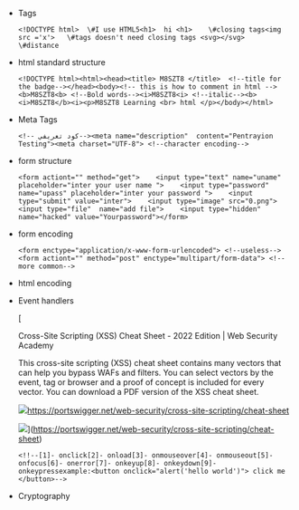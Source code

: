 - Tags
    
    ```
    <!DOCTYPE html>  \#I use HTML5<h1>  hi <h1>    \#closing tags<img src ='x'>   \#tags doesn't need closing tags <svg></svg>   \#distance
    ```
    
- html standard structure
    
    ```
    <!DOCTYPE html><html><head><title> M8SZT8 </title>  <!--title for the badge--></head><body><!-- this is how to comment in html --><b>M8SZT8<b> <!--Bold words--><i>M8SZT8<i> <!--italic--><b><i>M8SZT8</b><i><p>M8SZT8 Learning <br> html </p></body></html>
    ```
    
- Meta Tags
    
    ```
    <!-- كود تعريفي--><meta name="description"  content="Pentrayion Testing"><meta charset="UTF-8"> <!--character encoding-->
    ```
    
- form structure
    
    ```
    <form actiont="" method="get">    <input type="text" name="uname" placeholder="inter your user name ">    <input type="password" name="upass" placeholder="inter your password ">    <input type="submit" value="inter">    <input type="image" src="0.png">    <input type="file"  name="add file">    <input type="hidden" name="hacked" value="Yourpassword"></form>
    ```
    
- form encoding
    
    ```
    <form enctype="application/x-www-form-urlencoded"> <!--useless--><form actiont="" method="post" enctype="multipart/form-data"> <!--more common-->
    ```
    
- html encoding
    
- Event handlers
    
    [
    
    Cross-Site Scripting (XSS) Cheat Sheet - 2022 Edition | Web Security Academy
    
    This cross-site scripting (XSS) cheat sheet contains many vectors that can help you bypass WAFs and filters. You can select vectors by the event, tag or browser and a proof of concept is included for every vector. You can download a PDF version of the XSS cheat sheet.
    
    ![](https://portswigger.net/content/images/logos/favicon.ico)https://portswigger.net/web-security/cross-site-scripting/cheat-sheet
    
    ![](https://portswigger.net/content/images/logos/academy-twittercard.png)](https://portswigger.net/web-security/cross-site-scripting/cheat-sheet)
    
    ```
    <!!--[1]- onclick[2]- onload[3]- onmouseover[4]- onmouseout[5]- onfocus[6]- onerror[7]- onkeyup[8]- onkeydown[9]- onkeypressexample:<button onclick="alert('hello world')"> click me </button>-->
    ```
    
- Cryptography